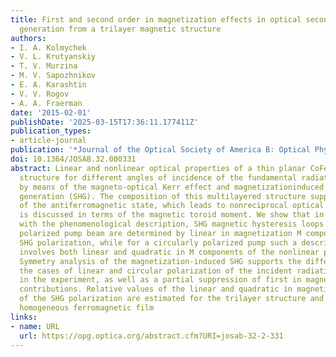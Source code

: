 ```yaml
---
title: First and second order in magnetization effects in optical second-harmonic
  generation from a trilayer magnetic structure
authors:
- I. A. Kolmychek
- V. L. Krutyanskiy
- T. V. Murzina
- M. V. Sapozhnikov
- E. A. Karashtin
- V. V. Rogov
- A. A. Fraerman
date: '2015-02-01'
publishDate: '2025-03-15T17:36:11.177411Z'
publication_types:
- article-journal
publication: '*Journal of the Optical Society of America B: Optical Physics*'
doi: 10.1364/JOSAB.32.000331
abstract: Linear and nonlinear optical properties of a thin planar CoFe∕Al2O3∕CoFe
  structure for different angles of incidence of the fundamental radiation are studied
  by means of the magneto-optical Kerr effect and magnetizationinduced second-harmonic
  generation (SHG). The composition of this multilayered structure supports the appearance
  of the antiferromagnetic state, which leads to nonreciprocal optical effects and
  is discussed in terms of the magnetic toroid moment. We show that in accordance
  with the phenomenological description, SHG magnetic hysteresis loops for a linearly
  polarized pump beam are determined by linear in magnetization M components of the
  SHG polarization, while for a circularly polarized pump such a description necessarily
  involves both linear and quadratic in M components of the nonlinear polarization.
  Symmetry analysis of the magnetization-induced SHG supports the differences between
  the cases of linear and circular polarization of the incident radiation observed
  in the experiment, as well as a partial suppression of first in magnetization SHG
  contributions. Relative values of the linear and quadratic in magnetization components
  of the SHG polarization are estimated for the trilayer structure and for a reference
  homogeneous ferromagnetic film
links:
- name: URL
  url: https://opg.optica.org/abstract.cfm?URI=josab-32-2-331
---
```

